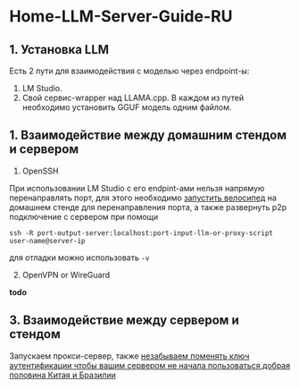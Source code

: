 # Home-LLM-Server-Guide-RU

## 1. Установка LLM 

Есть 2 пути для взаимодействия с моделью через endpoint-ы:
1. LM Studio.
2. Свой сервис-wrapper над LLAMA.cpp.
В каждом из путей необходимо установить GGUF модель одним файлом.
## 1. Взаимодействие между домашним стендом и сервером
1. OpenSSH

При использовании LM Studio с его endpint-ами нельзя напрямую перенаправлять порт, для этого необходимо [запустить велосипед](HOME-PC/main.go) на домашнем стенде для перенаправления порта, а также развернуть p2p подключение с сервером при помощи
```
ssh -R port-output-server:localhost:port-input-llm-or-proxy-script user-name@server-ip
```
для отладки можно использовать `-v`

2. OpenVPN or WireGuard
   
**todo**

## 3. Взаимодействие между сервером и стендом
Запускаем прокси-сервер, также [незабываем поменять ключ аутентификации чтобы вашим сервером не начала пользоваться добрая половина Китая и Бразилии](SERVER/main.go)